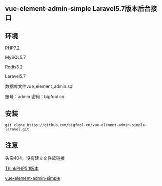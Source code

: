 ## vue-element-admin-simple Laravel5.7版本后台接口

## 环境
PHP7.2

MySQL5.7

Redis3.2

Laravel5.7

数据库文件vue_element_admin.sql

账号：admin   密码：bigfool.cn

## 安装
```shell
git clone https://github.com/bigfool-cn/vue-element-admin-simple-laravel.git
```

## 注意
头像404，没有建立文件软链接

[ThinkPHP5.1版本](https://github.com/bigfool-cn/vue-element-admin-simple-thinkphp)

[vue-element-admin-simple](https://github.com/bigfool-cn/vue-element-admin-simple)
